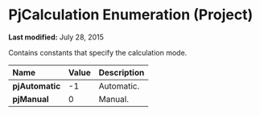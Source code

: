 
# PjCalculation Enumeration (Project)

 **Last modified:** July 28, 2015

Contains constants that specify the calculation mode.


|**Name**|**Value**|**Description**|
|:-----|:-----|:-----|
| **pjAutomatic**|-1|Automatic.|
| **pjManual**|0|Manual.|
